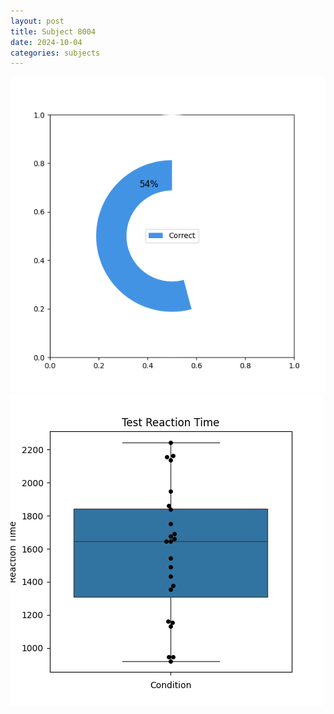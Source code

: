 ```yaml
---
layout: post
title: Subject 8004
date: 2024-10-04
categories: subjects
---
```


![](data/8004/run-3/8004_FN_acc_test.png)
![](data/8004/run-3/8004_FN_rt.png)
